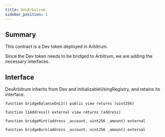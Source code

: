 ```yaml
---
title: DevArbitrum
sidebar_position: 1
---
```


## Summary

This contract is a Dev token deployed in Arbitrum.

Since the Dev token needs to be bridged to Arbitrum, we are adding the necessary interfaces.

## Interface
DevArbitrum inherits from Dev and InitializableUsingRegistry, and retains its interface.

`function bridgeBalanceOnL1() public view returns (uint256) `

`function l1Address() external view returns (address)`

`function bridgeMint(address _account, uint256 _amount) external`

`function bridgeBurn(address _account, uint256 _amount) external`

